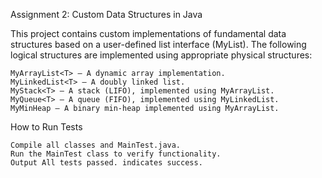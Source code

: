 Assignment 2: Custom Data Structures in Java

This project contains custom implementations of fundamental data structures based on a user-defined list interface (MyList). The following logical structures are implemented using appropriate physical structures:

    MyArrayList<T> – A dynamic array implementation.
    MyLinkedList<T> – A doubly linked list.
    MyStack<T> – A stack (LIFO), implemented using MyArrayList.
    MyQueue<T> – A queue (FIFO), implemented using MyLinkedList.
    MyMinHeap – A binary min-heap implemented using MyArrayList.

How to Run Tests

    Compile all classes and MainTest.java.
    Run the MainTest class to verify functionality.
    Output All tests passed. indicates success.
